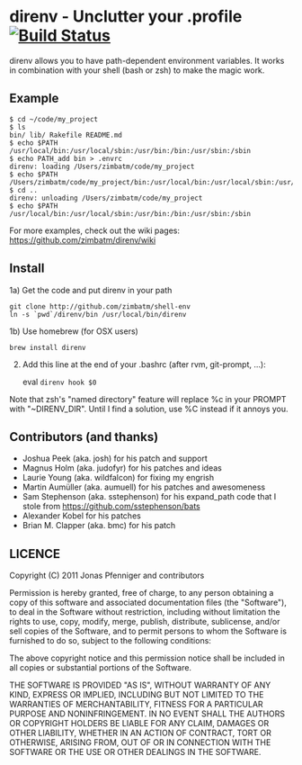 direnv - Unclutter your .profile [![Build Status](https://secure.travis-ci.org/zimbatm/direnv.png)](http://travis-ci.org/zimbatm/direnv)
================================

direnv allows you to have path-dependent environment variables. It works in combination with your shell (bash or zsh) to make the magic work.

Example
-------

    $ cd ~/code/my_project
    $ ls
    bin/ lib/ Rakefile README.md
    $ echo $PATH
    /usr/local/bin:/usr/local/sbin:/usr/bin:/bin:/usr/sbin:/sbin
    $ echo PATH_add bin > .envrc
    direnv: loading /Users/zimbatm/code/my_project
    $ echo $PATH
    /Users/zimbatm/code/my_project/bin:/usr/local/bin:/usr/local/sbin:/usr/bin:/bin:/usr/sbin:/sbin
    $ cd ..
    direnv: unloading /Users/zimbatm/code/my_project
    $ echo $PATH
    /usr/local/bin:/usr/local/sbin:/usr/bin:/bin:/usr/sbin:/sbin

For more examples, check out the wiki pages: https://github.com/zimbatm/direnv/wiki

Install
-------

1a) Get the code and put direnv in your path

    git clone http://github.com/zimbatm/shell-env
    ln -s `pwd`/direnv/bin /usr/local/bin/direnv

1b) Use homebrew (for OSX users)

    brew install direnv

2) Add this line at the end of your .bashrc (after rvm, git-prompt, ...):

    eval `direnv hook $0`


Note that zsh's "named directory" feature will replace %c in your PROMPT with "~DIRENV_DIR". Until I find a solution, use %C instead if it annoys you.

Contributors (and thanks)
-------------------------

* Joshua Peek (aka. josh) for his patch and support
* Magnus Holm (aka. judofyr) for his patches and ideas
* Laurie Young (aka. wildfalcon) for fixing my engrish
* Martin Aumüller (aka. aumuell) for his patches and awesomeness
* Sam Stephenson (aka. sstephenson) for his expand_path code that I stole from https://github.com/sstephenson/bats
* Alexander Kobel for his patches
* Brian M. Clapper (aka. bmc) for his patch

LICENCE
-------

Copyright (C) 2011 Jonas Pfenniger and contributors

Permission is hereby granted, free of charge, to any person obtaining a copy
of this software and associated documentation files (the "Software"), to deal
in the Software without restriction, including without limitation the rights
to use, copy, modify, merge, publish, distribute, sublicense, and/or sell
copies of the Software, and to permit persons to whom the Software is
furnished to do so, subject to the following conditions:

The above copyright notice and this permission notice shall be included in
all copies or substantial portions of the Software.

THE SOFTWARE IS PROVIDED "AS IS", WITHOUT WARRANTY OF ANY KIND, EXPRESS OR
IMPLIED, INCLUDING BUT NOT LIMITED TO THE WARRANTIES OF MERCHANTABILITY,
FITNESS FOR A PARTICULAR PURPOSE AND NONINFRINGEMENT. IN NO EVENT SHALL THE
AUTHORS OR COPYRIGHT HOLDERS BE LIABLE FOR ANY CLAIM, DAMAGES OR OTHER
LIABILITY, WHETHER IN AN ACTION OF CONTRACT, TORT OR OTHERWISE, ARISING FROM,
OUT OF OR IN CONNECTION WITH THE SOFTWARE OR THE USE OR OTHER DEALINGS IN
THE SOFTWARE.

